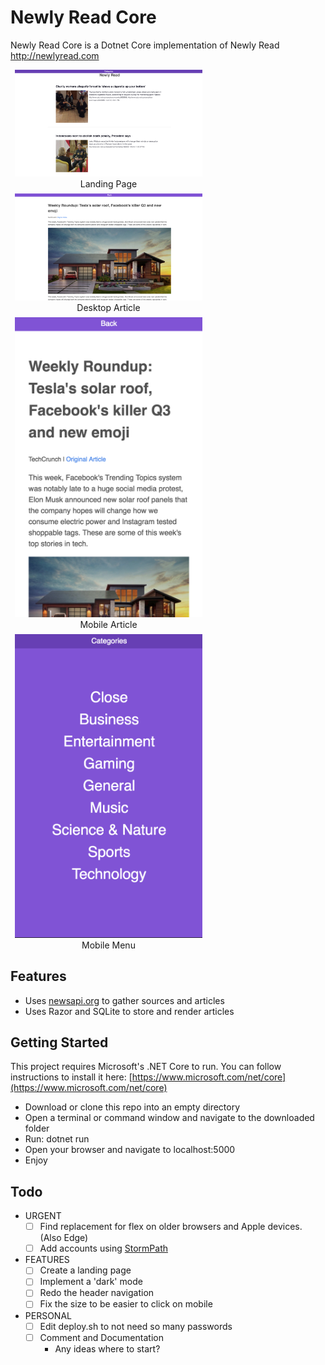 # Newly Read Core
Newly Read Core is a Dotnet Core implementation of Newly Read http://newlyread.com

<figure style="width:300px; text-align:center; margin: .5em;">
    <img src="https://github.com/Zafuzi/newly_read_core/raw/master/readme_images/landing_page.png" alt="Landing Page Image">
    <figcaption>Landing Page</figcaption>
</figure>
<figure style="width:300px; text-align:center; margin: .5em;">
    <img src="https://github.com/Zafuzi/newly_read_core/raw/master/readme_images/article_desktop.png" alt="Desktop Article Image">
    <figcaption>Desktop Article</figcaption>
</figure>
<figure style="width:300px; text-align:center; margin: .5em;">
    <img src="https://github.com/Zafuzi/newly_read_core/raw/master/readme_images/article_mobile.png" alt="Mobile Article Image">
    <figcaption>Mobile Article</figcaption>
</figure>
<figure style="width:300px; text-align:center; margin: .5em;">
    <img src="https://github.com/Zafuzi/newly_read_core/raw/master/readme_images/menu_mobile.png" alt="Mobile Menu Image">
    <figcaption>Mobile Menu</figcaption>
</figure>

## Features
- Uses [newsapi.org](newsapi.org) to gather sources and articles
- Uses Razor and SQLite to store and render articles

## Getting Started
This project requires Microsoft's .NET Core to run. You can follow instructions to install it here: [https://www.microsoft.com/net/core](https://www.microsoft.com/net/core)
- Download or clone this repo into an empty directory
- Open a terminal or command window and navigate to the downloaded folder
- Run: dotnet run
- Open your browser and navigate to localhost:5000
- Enjoy

## Todo
- URGENT
  - [ ] Find replacement for flex on older browsers and Apple devices. (Also Edge)
  - [ ] Add accounts using [StormPath](https://stormpath.com/)

- FEATURES  
  - [ ] Create a landing page
  - [ ] Implement a 'dark' mode
  - [ ] Redo the header navigation
  - [ ] Fix the size to be easier to click on mobile

- PERSONAL
  - [ ] Edit deploy.sh to not need so many passwords
  - [ ] Comment and Documentation
    - Any ideas where to start?